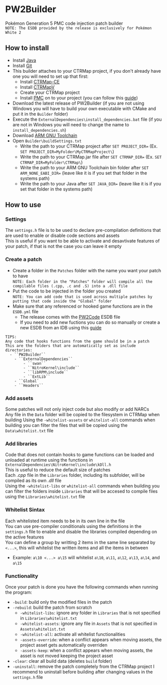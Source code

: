 # PW2Builder
Pokémon Generation 5 PMC code injection patch builder  
``NOTE: The ESDB provided by the release is exclusively for Pokémon White 2``

## How to install
- Install [Java](https://www.java.com/es/download/manual.jsp)
- Install [Git](https://git-scm.com/downloads)
- This builder attaches to your CTRMap project, if you don't already have one you will need to set up that first:
  - Install [CTRMap-CE](https://github.com/ds-pokemon-hacking/CTRMap-CE/releases)
  - Install [CTRMapV](https://github.com/ds-pokemon-hacking/CTRMapV/releases)
  - Create your CTRMap project
  - Install [PMC](https://github.com/ds-pokemon-hacking/PMC/releases) on to your project (you can follow this [guide](https://ds-pokemon-hacking.github.io/docs/generation-v/guides/bw_b2w2-code_injection/#setting-up-the-environment))
- Download the latest release of PW2Builder (if you are not using Windows you will have to build your own executable with CMake and put it in the ``Builder`` folder)
- Execute the ``ExternalDependencies\install_dependencies.bat`` file (if you are not in Windows you will need to change the name to ``install_dependencies.sh``)
- Download [ARM GNU Toolchain](https://developer.arm.com/downloads/-/arm-gnu-toolchain-downloads)
- Open ``Builder\buildSettings.txt``
  - Write the path to your CTRMap project after ``SET PROJECT_DIR=`` (Ex. ``SET PROJECT_DIR=MyFolder\MyCTRMapProject\``)
  - Write the path to your CTRMap.jar file after ``SET CTRMAP_DIR=`` (Ex. ``SET CTRMAP_DIR=MyFolder\CTRMap\``)
  - Write the path to your ARM GNU Toolchain bin folder after ``SET ARM_NONE_EABI_DIR=`` (leave like it is if you set that folder in the systems path)
  - Write the path to your Java after ``SET JAVA_DIR=`` (leave like it is if you set that folder in the systems path)

## How to use
### Settings
The ``settings.h`` file is to be used to declare pre-compilation definitions that are used to enable or disable code sections and assets  
This is useful if you want to be able to activate and desavtivate features of your patch, if that is not the case you can leave it empty
### Create a patch
- Create a folder in the ``Patches`` folder with the name you want your patch to have  
``NOTE: Each folder in the "Patches" folder will compile all the compilable files (.cpp, .c and .S) into a .dll file``  
- Put the code to be injected in the folder you created  
``NOTE: You can add code that is used across multiple patches by putting that code inside the "Global" folder``  
- Make sure that any referenced or hooked game functions are in the ``ESDB.yml`` file
  - The release comes with the [PW2Code](https://github.com/Paideieitor/PW2Code) ESDB file
  - If you need to add new fuctions you can do so manually or create a new ESDB from an IDB using this [guide](https://ds-pokemon-hacking.github.io/docs/generation-v/guides/bw_b2w2-code_injection/#symbol-maps)
```
TIPS:
Any code that hooks functions from the game should be in a patch   
This are the folders that are automatically set as include directories:
  - ``PW2Builder``
    - ``ExternalDependencies``
        - ``swan``
        - ``NitroKernel\include``
        - ``libRPM\include``
        - ``ExtLib``
    - ``Global`
    - ``Headers``
```
### Add assets
Some patches will not only inject code but also modify or add NARCs  
Any file in the ``Data`` folder will be copied to the filesystem in CTRMap when building
Using the ``-whitelist-assets`` or ``whitelist-all`` commands when building you can filter the files that will be copied using the ``Data\whitelist.txt`` file
### Add libraries
Code that does not contain hooks to game functions can be loaded and unloaded at runtime using the functions in ``ExternalDependencies\NitroKernel\include\kDll.h``  
This is useful to reduce the default size of patches  
Each *.cpp* file in the ``Libraries`` folder, including its subfolder, will be compiled as its own *.dll* file  
Using the ``-whitelist-libs`` or ``whitelist-all`` commands when building you can filter the folders inside ``Libraries`` that will be accesed to compile files using the ``Libraries\whitelist.txt`` file
### Whitelist Sintax
Each whitelisted item needs to be in its own line in the file  
You can use pre-compiler conditionals using the definitions in the ``settings.h`` file to enable and disable the libraries compiled depending on the active features  
You can define a group by writting 2 items in the same line separated by ``<...>``, this will whitelist the written items and all the items in between  
  - Example: ``a\10 <...> a\15`` will whitelist ``a\10``, ``a\11``, ``a\12``, ``a\13``, ``a\14``, and ``a\15``
### Functionality
Once your patch is done you have the following commands when running the program:
  - ``-build``: build only the modified files in the patch
  - ``-rebuild``: build the patch from scratch
    - ``-whitelist-libs``: ignore any folder in ``Libraries`` that is not specified in ``Libraries\whitelist.txt``
    - ``-whitelist-assets``: ignore any file in ``Assets`` that is not specified in ``Assets\whitelist.txt``
    - ``-whitelist-all``: activate all whitelist functionalities
    - ``-assets-override``: when a conflict appears when moving assets, the project asset gets automatically overriden
    - ``-assets-keep``: when a conflict appears when moving assets, the asset is not moved keeping the project asset
  - ``-clear``: clear all build data (deletes ``build`` folder)
  - ``-uninstall``: remove the patch completely from the CTRMap project
I recommend to uninstall before building after changing values in the ``settings.h`` file
